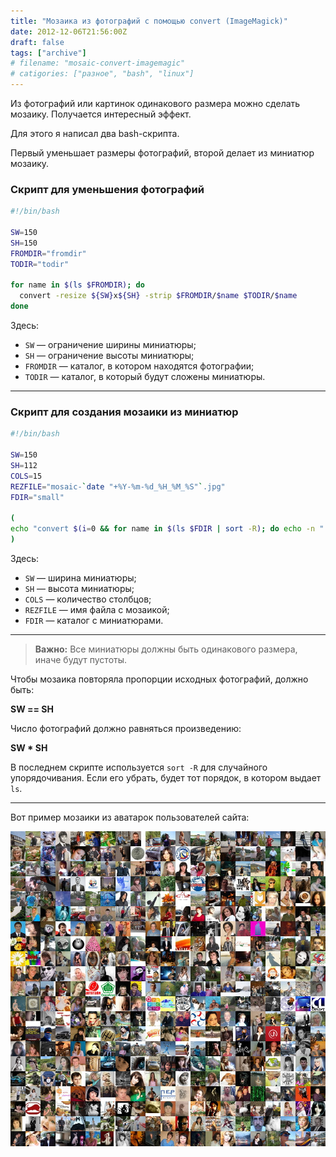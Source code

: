 ```yaml
---
title: "Мозаика из фотографий с помощью convert (ImageMagick)"
date: 2012-12-06T21:56:00Z
draft: false
tags: ["archive"]
# filename: "mosaic-convert-imagemagic"
# catigories: ["разное", "bash", "linux"]
---
```


Из фотографий или картинок одинакового размера можно сделать мозаику. Получается интересный эффект.

Для этого я написал два bash-скрипта.

Первый уменьшает размеры фотографий, второй делает из миниатюр мозаику.

### Скрипт для уменьшения фотографий

```bash
#!/bin/bash

SW=150
SH=150
FROMDIR="fromdir"
TODIR="todir"

for name in $(ls $FROMDIR); do
  convert -resize ${SW}x${SH} -strip $FROMDIR/$name $TODIR/$name
done
```

Здесь:

- `SW` — ограничение ширины миниатюры;
- `SH` — ограничение высоты миниатюры;
- `FROMDIR` — каталог, в котором находятся фотографии;
- `TODIR` — каталог, в который будут сложены миниатюры.

---

### Скрипт для создания мозаики из миниатюр

```bash
#!/bin/bash

SW=150
SH=112
COLS=15
REZFILE="mosaic-`date "+%Y-%m-%d_%H_%M_%S"`.jpg"
FDIR="small"

(
echo "convert $(i=0 && for name in $(ls $FDIR | sort -R); do echo -n " -page +$[($i%$COLS)*$SW]+$[(($i-$i%$COLS)/$COLS)*$SH] $FDIR/$name"; i=$[$i+1]; done) -mosaic $REZFILE"
)
```

Здесь:

- `SW` — ширина миниатюры;
- `SH` — высота миниатюры;
- `COLS` — количество столбцов;
- `REZFILE` — имя файла с мозаикой;
- `FDIR` — каталог с миниатюрами.

---

> **Важно:** Все миниатюры должны быть одинакового размера, иначе будут пустоты.

Чтобы мозаика повторяла пропорции исходных фотографий, должно быть:

**SW == SH**

Число фотографий должно равняться произведению:

**SW * SH**

В последнем скрипте используется `sort -R` для случайного упорядочивания. Если его убрать, будет тот порядок, в котором выдает `ls`.

---

Вот пример мозаики из аватарок пользователей сайта:

![Пример мозаики](./mosaic-xmpl.jpg)

